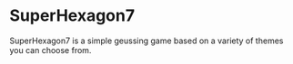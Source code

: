# SuperHexagon7
SuperHexagon7 is a simple geussing game based on a  variety of themes you can choose from.

